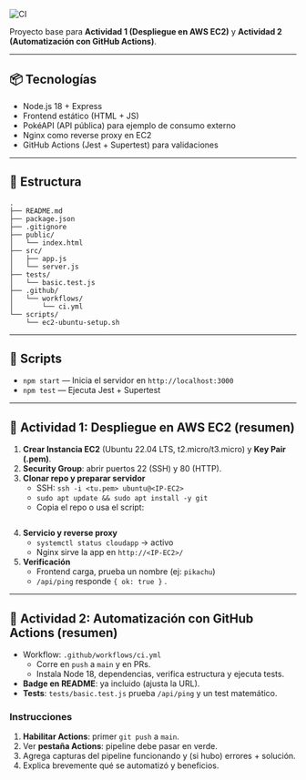 ![CI](https://github.com/sebassanti22-crypto/cloud-actividades-proyecto/actions/workflows/ci.yml/badge.svg)


Proyecto base para **Actividad 1 (Despliegue en AWS EC2)** y **Actividad 2 (Automatización con GitHub Actions)**.

---

## 📦 Tecnologías
- Node.js 18 + Express
- Frontend estático (HTML + JS)
- PokéAPI (API pública) para ejemplo de consumo externo
- Nginx como reverse proxy en EC2
- GitHub Actions (Jest + Supertest) para validaciones

---

## 📁 Estructura
```
.
├── README.md
├── package.json
├── .gitignore
├── public/
│   └── index.html
├── src/
│   ├── app.js
│   └── server.js
├── tests/
│   └── basic.test.js
├── .github/
│   └── workflows/
│       └── ci.yml
└── scripts/
    └── ec2-ubuntu-setup.sh
```


---

## 🧪 Scripts
- `npm start` — Inicia el servidor en `http://localhost:3000`
- `npm test` — Ejecuta Jest + Supertest

---

## 🚀 Actividad 1: Despliegue en AWS EC2 (resumen)
1. **Crear Instancia EC2** (Ubuntu 22.04 LTS, t2.micro/t3.micro) y **Key Pair (.pem)**.
2. **Security Group**: abrir puertos 22 (SSH) y 80 (HTTP).
3. **Clonar repo y preparar servidor**
   - SSH: `ssh -i <tu.pem> ubuntu@<IP-EC2>`
   - `sudo apt update && sudo apt install -y git`
   - Copia el repo o usa el script:
     ```bash
   
4. **Servicio y reverse proxy**
   - `systemctl status cloudapp` → activo
   - Nginx sirve la app en `http://<IP-EC2>/`
5. **Verificación**
   - Frontend carga, prueba un nombre (ej: `pikachu`)
   - `/api/ping` responde `{ ok: true }`
.


---

## 🤖 Actividad 2: Automatización con GitHub Actions (resumen)
- Workflow: `.github/workflows/ci.yml`
  - Corre en `push` a `main` y en PRs.
  - Instala Node 18, dependencias, verifica estructura y ejecuta tests.
- **Badge en README**: ya incluido (ajusta la URL).
- **Tests**: `tests/basic.test.js` prueba `/api/ping` y un test matemático.

### Instrucciones
1. **Habilitar Actions**: primer `git push` a `main`.
2. Ver **pestaña Actions**: pipeline debe pasar en verde.
3. Agrega capturas del pipeline funcionando y (si hubo) errores + solución.
4. Explica brevemente qué se automatizó y beneficios.



